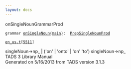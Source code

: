 ```yaml
---
layout: docs
---
```

<span class="title">onSingleNoun</span><span class="type">GrammarProd</span>

`grammar `<span class="classExtLink">[`onSingleNoun(main)`](../object/onSingleNoun(main).html)</span>` :   `[`PrepSingleNounProd`](../object/PrepSingleNounProd.html)

[`en_us.t`](../file/en_us.t.html)`[`[`5511`](../source/en_us.t.html#5511)`]`



singleNoun-\>np\_ \| ('on' \| 'onto' \| 'on' 'to') singleNoun-\>np\_  
TADS 3 Library Manual  
Generated on 5/16/2013 from TADS version 3.1.3


